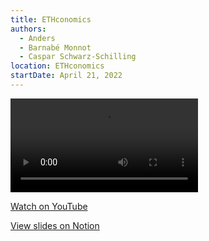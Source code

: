 ```yaml
---
title: ETHconomics
authors:
  - Anders
  - Barnabé Monnot
  - Caspar Schwarz-Schilling
location: ETHconomics
startDate: April 21, 2022
---
```


<video src="https://www.youtube.com/playlist?list=PLTLjFJ0OQOj5PHRvA2snoOKt2udVsyXEm"></video>

[Watch on YouTube](https://www.youtube.com/playlist?list=PLTLjFJ0OQOj5PHRvA2snoOKt2udVsyXEm)

[View slides on Notion](https://ef-events.notion.site/ETHconomics-Devconnect-676d73f791684e18bfae35bbc9e1fa90)
